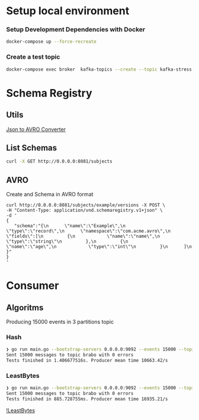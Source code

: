# Setup local environment 

### Setup Development Dependencies with Docker 

```bash
docker-compose up --force-recreate
```

### Create a test topic 


```bash
docker-compose exec broker  kafka-topics --create --topic kafka-stress --partitions 3 --replication-factor 1 --if-not-exists --zookeeper zookeeper:2181
```


# Schema Registry

## Utils

[Json to AVRO Converter](https://toolslick.com/generation/metadata/avro-schema-from-json)

## List Schemas 

```bash
curl -X GET http://0.0.0.0:8081/subjects
```

## AVRO

Create and Schema in AVRO format 

```
curl http://0.0.0.0:8081/subjects/example/versions -X POST \
-H "Content-Type: application/vnd.schemaregistry.v1+json" \
-d '
{
   "schema":"{\n      \"name\":\"Example\",\n      \"type\":\"record\",\n      \"namespace\":\"com.acme.avro\",\n      \"fields\":[\n         {\n            \"name\":\"name\",\n            \"type\":\"string\"\n         },\n         {\n            \"name\":\"age\",\n            \"type\":\"int\"\n         }\n      ]\n   }"
}
'
```



# Consumer 

## Algoritms 

Producing 15000 events in 3 partitions topic

### Hash 

```bash
❯ go run main.go --bootstrap-servers 0.0.0.0:9092 --events 15000 --topic brabo --test-mode producer  --consumers 3
Sent 15000 messages to topic brabo with 0 errors
Tests finished in 1.406677516s. Producer mean time 10663.42/s
```

### LeastBytes

```bash
❯ go run main.go --bootstrap-servers 0.0.0.0:9092 --events 15000 --topic brabo --test-mode producer  --consumers 3
Sent 15000 messages to topic brabo with 0 errors
Tests finished in 885.728755ms. Producer mean time 16935.21/s
```

[!LeastBytes]()